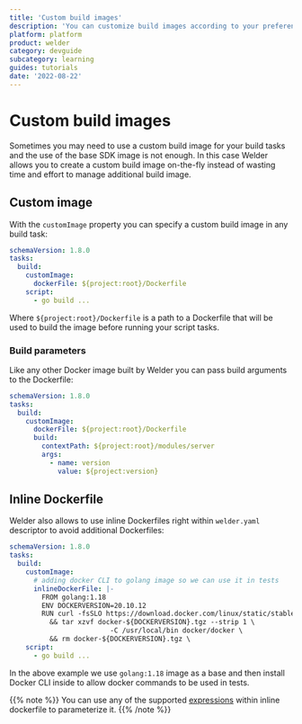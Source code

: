 ```yaml
---
title: 'Custom build images'
description: 'You can customize build images according to your preference'
platform: platform
product: welder
category: devguide
subcategory: learning
guides: tutorials
date: '2022-08-22'
---
```


# Custom build images

Sometimes you may need to use a custom build image for your build tasks and the use of the base SDK image is not enough.
In this case Welder allows you to create a custom build image on-the-fly instead of wasting time and effort to 
manage additional build image.

## Custom image

With the `customImage` property you can specify a custom build image in any build task:

```yaml
schemaVersion: 1.8.0
tasks:
  build:
    customImage:
      dockerFile: ${project:root}/Dockerfile
    script:
      - go build ...
```
Where `${project:root}/Dockerfile` is a path to a Dockerfile that will be used to build the image before running your script tasks.

### Build parameters
Like any other Docker image built by Welder you can pass build arguments to the Dockerfile:

```yaml
schemaVersion: 1.8.0
tasks:
  build:
    customImage:
      dockerFile: ${project:root}/Dockerfile
      build:
        contextPath: ${project:root}/modules/server
        args:
          - name: version
            value: ${project:version}
```

## Inline Dockerfile

Welder also allows to use inline Dockerfiles right within `welder.yaml` descriptor to avoid additional Dockerfiles:

```yaml
schemaVersion: 1.8.0
tasks:
  build:
    customImage:
      # adding docker CLI to golang image so we can use it in tests
      inlineDockerFile: |-
        FROM golang:1.18
        ENV DOCKERVERSION=20.10.12
        RUN curl -fsSLO https://download.docker.com/linux/static/stable/x86_64/docker-${DOCKERVERSION}.tgz \
          && tar xzvf docker-${DOCKERVERSION}.tgz --strip 1 \
                         -C /usr/local/bin docker/docker \
          && rm docker-${DOCKERVERSION}.tgz \
    script:
      - go build ...
```

In the above example we use `golang:1.18` image as a base and then install Docker CLI inside to allow docker commands
to be used in tests. 

{{% note %}}
You can use any of the supported [expressions](/platform/tool/welder/howto/expressions) within inline
dockerfile to parameterize it.
{{% /note %}}

